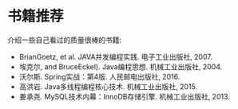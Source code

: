 # 书籍推荐

介绍一些自己看过的质量很棒的书籍:

* BrianGoetz, et al. JAVA并发编程实践. 电子工业出版社, 2007.
* 埃克尔, and BruceEckel). Java编程思想. 机械工业出版社, 2004.
* 沃尔斯. Spring实战：第4版. 人民邮电出版社, 2016.
* 高洪岩. Java多线程编程核心技术. 机械工业出版社, 2015.
* 姜承尧. MySQL技术内幕：InnoDB存储引擎. 机械工业出版社, 2013.


